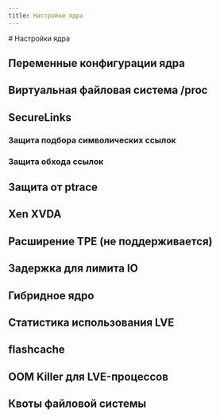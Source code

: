 ```yaml
---
title: Настройки ядра
---
```

<gtranslate-io>
# Настройки ядра

## Переменные конфигурации ядра

## Виртуальная файловая система /proc

## SecureLinks

### Защита подбора символических ссылок

### Защита обхода ссылок

## Защита от ptrace

## Xen XVDA

## Расширение TPE (не поддерживается)

## Задержка для лимита IO

## Гибридное ядро

## Статистика использования LVE 

## flashcache

## OOM Killer для LVE-процессов

## Квоты файловой системы
</gtranslate-io>
